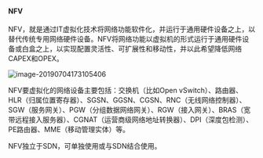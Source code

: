 #### NFV

NFV，就是通过IT虚拟化技术将网络功能软件化，并运行于通用硬件设备之上，以替代传统专用网络硬件设备。NFV将网络功能以虚拟机的形式运行于通用硬件设备或白盒之上，以实现配置灵活性、可扩展性和移动性，并以此希望降低网络CAPEX和OPEX。

![image-20190704173105406](http://ww1.sinaimg.cn/large/006tNc79ly1g4nxsjyoy5j310i0k4and.jpg)



NFV要虚拟化的网络设备主要包括：交换机（比如Open vSwitch）、路由器、HLR（归属位置寄存器）、SGSN、GGSN、CGSN、RNC（无线网络控制器）、SGW（服务网关）、PGW（分组数据网络网关）、RGW（接入网关）、BRAS（宽带远程接入服务器）、CGNAT（运营商级网络地址转换器）、DPI（深度包检测）、PE路由器、MME（移动管理实体）等。

NFV独立于SDN，可单独使用或与SDN结合使用。